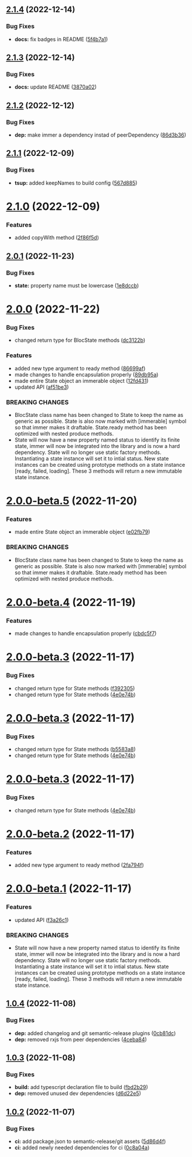 ## [2.1.4](https://github.com/bloc-state/state/compare/v2.1.3...v2.1.4) (2022-12-14)


### Bug Fixes

* **docs:** fix badges in README ([5f4b7a1](https://github.com/bloc-state/state/commit/5f4b7a1639df84f81c4cca4bda7913c7b5d82cf2))

## [2.1.3](https://github.com/bloc-state/state/compare/v2.1.2...v2.1.3) (2022-12-14)


### Bug Fixes

* **docs:** update README ([3870a02](https://github.com/bloc-state/state/commit/3870a0285d49dc6bce55d2fb61fa89a4505248fe))

## [2.1.2](https://github.com/bloc-state/state/compare/v2.1.1...v2.1.2) (2022-12-12)


### Bug Fixes

* **dep:** make immer a dependency instad of peerDependency ([86d3b36](https://github.com/bloc-state/state/commit/86d3b3628f3b3c980c1dd93d148f46e4458e1ebc))

## [2.1.1](https://github.com/bloc-state/state/compare/v2.1.0...v2.1.1) (2022-12-09)


### Bug Fixes

* **tsup:** added keepNames to build config ([567d885](https://github.com/bloc-state/state/commit/567d88594e92c0976893cb493184d29ab52533b0))

# [2.1.0](https://github.com/bloc-state/state/compare/v2.0.1...v2.1.0) (2022-12-09)


### Features

* added copyWith method ([2f86f5d](https://github.com/bloc-state/state/commit/2f86f5dfa555aae54a205fb0b57bb252e5654424))

## [2.0.1](https://github.com/bloc-state/state/compare/v2.0.0...v2.0.1) (2022-11-23)


### Bug Fixes

* **state:** property name must be lowercase ([1e8dccb](https://github.com/bloc-state/state/commit/1e8dccb50cb22ba0fc09794cfb1f79a8788449f7))

# [2.0.0](https://github.com/bloc-state/state/compare/v1.0.4...v2.0.0) (2022-11-22)


### Bug Fixes

* changed return type for BlocState methods ([dc3122b](https://github.com/bloc-state/state/commit/dc3122b862a9757a3bcd1a1b734fa49719608148))

### Features

* added new type argument to ready method ([86699af](https://github.com/bloc-state/state/commit/86699afc66b956767f8d58d72bcd8dba754fe908))
* made changes to handle encapsulation properly ([89db95a](https://github.com/bloc-state/state/commit/89db95a98aa120f7f530b524e8e91705bf1545ae))
* made entire State object an immerable object ([12fd431](https://github.com/bloc-state/state/commit/12fd431417b61c725b2294b28d4eade25f366126))
* updated API ([af51be3](https://github.com/bloc-state/state/commit/af51be358a1ec724be511302cef1d9a841756bc6))

### BREAKING CHANGES

* BlocState class name has been changed to State to keep
the name as generic as possible. State is also now marked with
[immerable] symbol so that immer makes it draftable. State.ready method
has been optimized with nested produce methods.
* State will now have a new property named status to identify its
        finite state, immer will now be integrated into the library and is now a
        hard dependency. State will no longer use static factory methods.
        Instantiating a state instance will set it to intial status. New state
        instances can be created using prototype methods on a state instance [ready, failed,
        loading]. These 3 methods will return a new immutable state instance.

# [2.0.0-beta.5](https://github.com/bloc-state/state/compare/v2.0.0-beta.4...v2.0.0-beta.5) (2022-11-20)


### Features

* made entire State object an immerable object ([e02fb79](https://github.com/bloc-state/state/commit/e02fb796b5d541bdb0368b44dd1c3e1d8be69da3))


### BREAKING CHANGES

* BlocState class name has been changed to State to keep
the name as generic as possible. State is also now marked with
[immerable] symbol so that immer makes it draftable. State.ready method
has been optimized with nested produce methods.

# [2.0.0-beta.4](https://github.com/bloc-state/state/compare/v2.0.0-beta.3...v2.0.0-beta.4) (2022-11-19)

### Features

- made changes to handle encapsulation properly ([cbdc5f7](https://github.com/bloc-state/state/commit/cbdc5f7e767238b09131ad0146db5440ed3d392e))

# [2.0.0-beta.3](https://github.com/bloc-state/state/compare/v2.0.0-beta.2...v2.0.0-beta.3) (2022-11-17)

### Bug Fixes

- changed return type for State methods ([f392305](https://github.com/bloc-state/state/commit/f3923058907a54d34e45043d044ec4cd0a83a271))
- changed return type for State methods ([4e0e74b](https://github.com/bloc-state/state/commit/4e0e74b9becd4da5b038fb176c9a783e5a986e99))

# [2.0.0-beta.3](https://github.com/bloc-state/state/compare/v2.0.0-beta.2...v2.0.0-beta.3) (2022-11-17)

### Bug Fixes

- changed return type for State methods ([b5583a8](https://github.com/bloc-state/state/commit/b5583a8c4089d846d39583eef2420bd877e773ec))
- changed return type for State methods ([4e0e74b](https://github.com/bloc-state/state/commit/4e0e74b9becd4da5b038fb176c9a783e5a986e99))

# [2.0.0-beta.3](https://github.com/bloc-state/state/compare/v2.0.0-beta.2...v2.0.0-beta.3) (2022-11-17)

### Bug Fixes

- changed return type for State methods ([4e0e74b](https://github.com/bloc-state/state/commit/4e0e74b9becd4da5b038fb176c9a783e5a986e99))

# [2.0.0-beta.2](https://github.com/bloc-state/state/compare/v2.0.0-beta.1...v2.0.0-beta.2) (2022-11-17)

### Features

- added new type argument to ready method ([2fa794f](https://github.com/bloc-state/state/commit/2fa794f4272fdc37d06470ef28ae959d7d575331))

# [2.0.0-beta.1](https://github.com/bloc-state/state/compare/v1.0.4...v2.0.0-beta.1) (2022-11-17)

### Features

- updated API ([f3a26c1](https://github.com/bloc-state/state/commit/f3a26c17ca77a32129b2a8403a9374cc8969abdb))

### BREAKING CHANGES

- State will now have a new property named status to identify its
  finite state, immer will now be integrated into the library and is now a
  hard dependency. State will no longer use static factory methods.
  Instantiating a state instance will set it to intial status. New state
  instances can be created using prototype methods on a state instance [ready, failed,
  loading]. These 3 methods will return a new immutable state instance.

## [1.0.4](https://github.com/bloc-state/state/compare/v1.0.3...v1.0.4) (2022-11-08)

### Bug Fixes

- **dep:** added changelog and git semantic-release plugins ([0cb81dc](https://github.com/bloc-state/state/commit/0cb81dc95c8db30fc29b1f3cae4814879c734005))
- **dep:** removed rxjs from peer dependencies ([4ceba84](https://github.com/bloc-state/state/commit/4ceba844592e323db2ac4504817d77ca9cf577af))

## [1.0.3](https://github.com/bloc-state/state/compare/v1.0.2...v1.0.3) (2022-11-08)

### Bug Fixes

- **build:** add typescript declaration file to build ([fbd2b29](https://github.com/bloc-state/state/commit/fbd2b2987ff61140766375b1806443efe2057069))
- **dep:** removed unused dev dependencies ([d6d22e5](https://github.com/bloc-state/state/commit/d6d22e59433881ea42b76eb17ef3811e28b030e7))

## [1.0.2](https://github.com/bloc-state/state/compare/v1.0.1...v1.0.2) (2022-11-07)

### Bug Fixes

- **ci:** add package.json to semantic-release/git assets ([5d86d4f](https://github.com/bloc-state/state/commit/5d86d4fcd55552c411916269cbd2db41204d4a29))
- **ci:** added newly needed dependencies for ci ([0c8a04a](https://github.com/bloc-state/state/commit/0c8a04adf58d51faf5e4745fe47eebf5b45a5e27))
